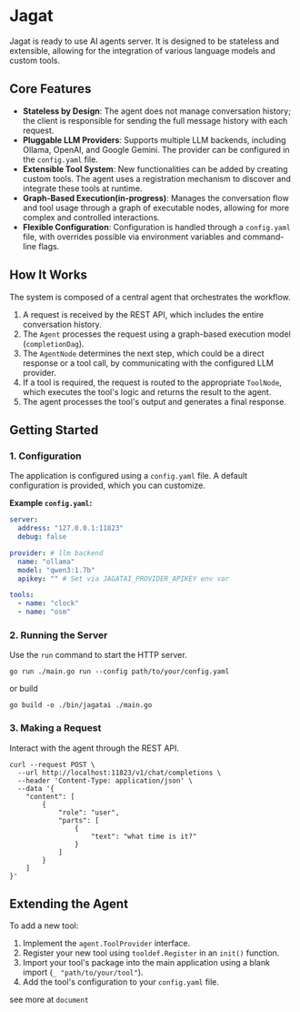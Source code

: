 # Jagat

Jagat is ready to use AI agents server. It is designed to be stateless and extensible, allowing for the integration of various language models and custom tools.

## Core Features

- **Stateless by Design**: The agent does not manage conversation history; the client is responsible for sending the full message history with each request.
- **Pluggable LLM Providers**: Supports multiple LLM backends, including Ollama, OpenAI, and Google Gemini. The provider can be configured in the `config.yaml` file.
- **Extensible Tool System**: New functionalities can be added by creating custom tools. The agent uses a registration mechanism to discover and integrate these tools at runtime.
- **Graph-Based Execution(in-progress)**: Manages the conversation flow and tool usage through a graph of executable nodes, allowing for more complex and controlled interactions.
- **Flexible Configuration**: Configuration is handled through a `config.yaml` file, with overrides possible via environment variables and command-line flags.

## How It Works

The system is composed of a central agent that orchestrates the workflow.

1.  A request is received by the REST API, which includes the entire conversation history.
2.  The `Agent` processes the request using a graph-based execution model (`completionDag`).
3.  The `AgentNode` determines the next step, which could be a direct response or a tool call, by communicating with the configured LLM provider.
4.  If a tool is required, the request is routed to the appropriate `ToolNode`, which executes the tool's logic and returns the result to the agent.
5.  The agent processes the tool's output and generates a final response.

## Getting Started

### 1\. Configuration

The application is configured using a `config.yaml` file. A default configuration is provided, which you can customize.

**Example `config.yaml`:**

```yaml
server:
  address: "127.0.0.1:11823"
  debug: false

provider: # llm backend
  name: "ollama"
  model: "qwen3:1.7b"
  apikey: "" # Set via JAGATAI_PROVIDER_APIKEY env var

tools:
  - name: "clock"
  - name: "osm"
```

### 2\. Running the Server

Use the `run` command to start the HTTP server.

```shell
go run ./main.go run --config path/to/your/config.yaml
```

or build

```shell
go build -o ./bin/jagatai ./main.go
```

### 3\. Making a Request

Interact with the agent through the REST API.

```shell
curl --request POST \
  --url http://localhost:11823/v1/chat/completions \
  --header 'Content-Type: application/json' \
  --data '{
    "content": [
        {
            "role": "user",
            "parts": [
                {
                    "text": "what time is it?"
                }
            ]
        }
    ]
}'
```

## Extending the Agent

To add a new tool:

1.  Implement the `agent.ToolProvider` interface.
2.  Register your new tool using `tooldef.Register` in an `init()` function.
3.  Import your tool's package into the main application using a blank import (`_ "path/to/your/tool"`).
4.  Add the tool's configuration to your `config.yaml` file.

see more at `document`

